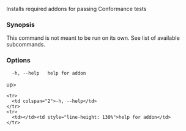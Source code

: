 
Installs required addons for passing Conformance tests

### Synopsis

This command is not meant to be run on its own. See list of available subcommands.

### Options

```
  -h, --help   help for addon
```

up>
    <col span="1" style="width: 10px;" />
    <col span="1" />
  </colgroup>
  <tbody>

    <tr>
      <td colspan="2">-h, --help</td>
    </tr>
    <tr>
      <td></td><td style="line-height: 130%">help for addon</td>
    </tr>

  </tbody>
</table>



